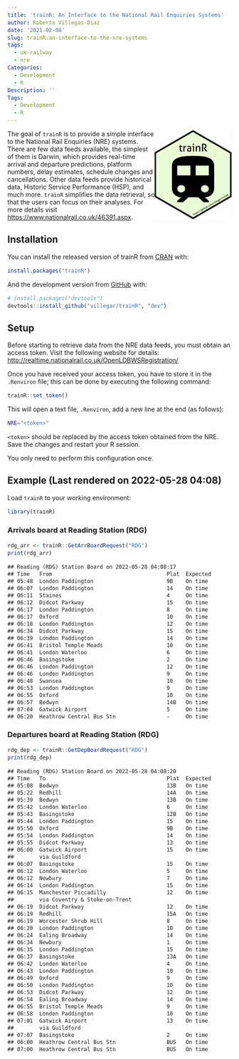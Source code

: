 ```yaml
---
title: 'trainR: An Interface to the National Rail Enquiries Systems'
author: Roberto Villegas-Diaz
date: '2021-02-08'
slug: trainR-an-interface-to-the-nre-systems
tags:
  - uk-railway
  - nre
Categories:
  - Development
  - R
Description: ''
Tags:
  - Development
  - R
---
```


<img src="https://raw.githubusercontent.com/villegar/trainR/main/inst/images/logo.png" alt="logo" align="right" height=200px/>

The goal of `trainR` is to provide a simple interface to the 
National Rail Enquiries (NRE) systems. There are few data feeds 
available, the simplest of them is Darwin, which provides real-time 
arrival and departure predictions, platform numbers, delay estimates, 
schedule changes and cancellations. Other data feeds provide historical 
data, Historic Service Performance (HSP), and much more. `trainR` 
simplifies the data retrieval, so that the users can focus on their 
analyses. For more details visit 
https://www.nationalrail.co.uk/46391.aspx.

## Installation

You can install the released version of trainR from [CRAN](https://CRAN.R-project.org) with:

``` r
install.packages("trainR")
```

And the development version from [GitHub](https://github.com/) with:

``` r
# install.packages("devtools")
devtools::install_github("villegar/trainR", "dev")
```

## Setup
Before starting to retrieve data from the NRE data feeds, you must obtain an access token. 
Visit the following website for details: http://realtime.nationalrail.co.uk/OpenLDBWSRegistration/

Once you have received your access token, you have to store it in the `.Renviron` file; this can be 
done by executing the following command:


```r
trainR::set_token()
```

This will open a text file, `.Renviron`, add a new line at the end (as follows):

```bash
NRE="<token>"
```

`<token>` should be replaced by the access token obtained from the NRE. Save the changes and restart 
your R session.

You only need to perform this configuration once.

## Example (Last rendered on 2022-05-28 04:08)

Load `trainR` to your working environment:

```r
library(trainR)
```

### Arrivals board at Reading Station (RDG)


```r
rdg_arr <- trainR::GetArrBoardRequest("RDG")
print(rdg_arr)
```

```
## Reading (RDG) Station Board on 2022-05-28 04:08:17
## Time   From                                    Plat  Expected
## 05:48  London Paddington                       9B    On time
## 06:07  London Paddington                       14    On time
## 06:11  Staines                                 4     On time
## 06:12  Didcot Parkway                          15    On time
## 06:17  London Paddington                       8     On time
## 06:17  Oxford                                  10    On time
## 06:18  London Paddington                       12    On time
## 06:34  Didcot Parkway                          15    On time
## 06:39  London Paddington                       14    On time
## 06:41  Bristol Temple Meads                    10    On time
## 06:41  London Waterloo                         6     On time
## 06:46  Basingstoke                             2     On time
## 06:46  London Paddington                       12    On time
## 06:46  London Paddington                       9     On time
## 06:48  Swansea                                 10    On time
## 06:53  London Paddington                       9     On time
## 06:55  Oxford                                  10    On time
## 06:57  Bedwyn                                  14B   On time
## 07:04  Gatwick Airport                         5     On time
## 06:20  Heathrow Central Bus Stn                -     On time
```

### Departures board at Reading Station (RDG)


```r
rdg_dep <- trainR::GetDepBoardRequest("RDG")
print(rdg_dep)
```

```
## Reading (RDG) Station Board on 2022-05-28 04:08:20
## Time   To                                      Plat  Expected
## 05:08  Bedwyn                                  13B   On time
## 05:22  Redhill                                 14A   On time
## 05:39  Bedwyn                                  13B   On time
## 05:42  London Waterloo                         6     On time
## 05:43  Basingstoke                             12B   On time
## 05:44  London Paddington                       15    On time
## 05:50  Oxford                                  9B    On time
## 05:54  London Paddington                       14    On time
## 05:55  Didcot Parkway                          13    On time
## 06:00  Gatwick Airport                         15    On time
##        via Guildford                           
## 06:07  Basingstoke                             15    On time
## 06:12  London Waterloo                         5     On time
## 06:12  Newbury                                 7     On time
## 06:14  London Paddington                       15    On time
## 06:15  Manchester Piccadilly                   12    On time
##        via Coventry & Stoke-on-Trent           
## 06:19  Didcot Parkway                          12    On time
## 06:19  Redhill                                 15A   On time
## 06:19  Worcester Shrub Hill                    8     On time
## 06:20  London Paddington                       10    On time
## 06:24  Ealing Broadway                         14    On time
## 06:34  Newbury                                 1     On time
## 06:35  London Paddington                       15    On time
## 06:37  Basingstoke                             13A   On time
## 06:42  London Waterloo                         4     On time
## 06:43  London Paddington                       10    On time
## 06:49  Oxford                                  9     On time
## 06:50  London Paddington                       10    On time
## 06:53  Didcot Parkway                          12    On time
## 06:54  Ealing Broadway                         14    On time
## 06:55  Bristol Temple Meads                    9     On time
## 06:58  London Paddington                       10    On time
## 07:01  Gatwick Airport                         13    On time
##        via Guildford                           
## 07:07  Basingstoke                             2     On time
## 06:00  Heathrow Central Bus Stn                BUS   On time
## 07:00  Heathrow Central Bus Stn                BUS   On time
```
